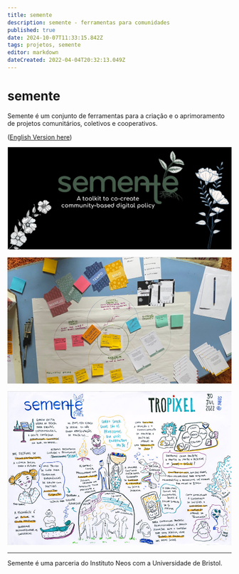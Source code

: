 ```yaml
---
title: semente
description: semente - ferramentas para comunidades
published: true
date: 2024-10-07T11:33:15.842Z
tags: projetos, semente
editor: markdown
dateCreated: 2022-04-04T20:32:13.049Z
---
```


# semente

Semente é um conjunto de ferramentas para a criação e o aprimoramento de projetos comunitários, coletivos e cooperativos. 


([English Version here](/semente_en))

![header.png](/header.png)

![deck.jpg](/deck.jpg)

![visual.jpg](/visual.jpg)

----

Semente é uma parceria do Instituto Neos com a Universidade de Bristol.